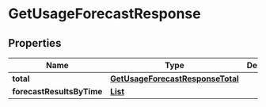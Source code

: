 

# GetUsageForecastResponse


## Properties

| Name | Type | Description | Notes |
|------------ | ------------- | ------------- | -------------|
|**total** | [**GetUsageForecastResponseTotal**](GetUsageForecastResponseTotal.md) |  |  [optional] |
|**forecastResultsByTime** | [**List**](List.md) |  |  [optional] |



